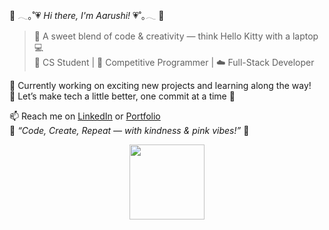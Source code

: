 🌸 𓂃｡˚💗 *Hi there, I'm Aarushi!* 💗˚｡𓂃 🌸  

> 🐰 A sweet blend of code & creativity — think Hello Kitty with a laptop 💻  
> 🌷 CS Student | 🌈 Competitive Programmer | ☁️ Full-Stack Developer  

💌 Currently working on exciting new projects and learning along the way!  
🎀 Let’s make tech a little better, one commit at a time 🧸  

📫 Reach me on [LinkedIn](#https://www.linkedin.com/in/aarushi25/) or [Portfolio](#https://www.aarushibhatia.tech/)  
🍓 *“Code, Create, Repeat — with kindness & pink vibes!”* 🍓  

<p align="center">
  <img src="https://media.tenor.com/FBDz57q3neMAAAAi/hello-kitty.gif" width="120"/>
</p>
